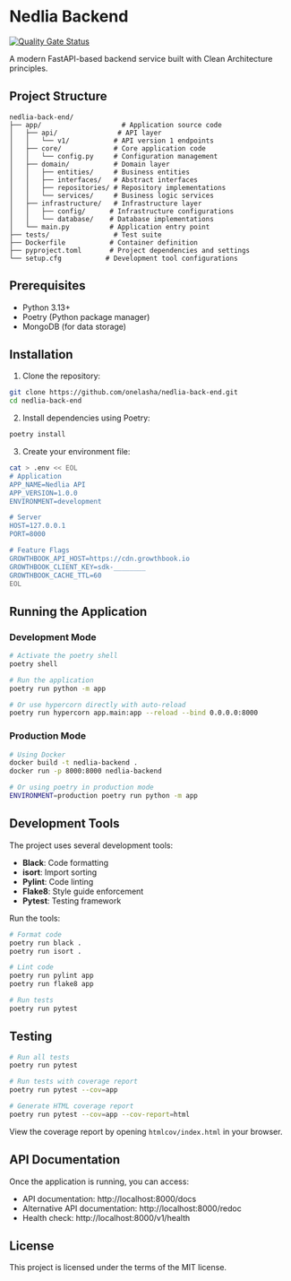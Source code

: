 # Nedlia Backend

[![Quality Gate Status](https://sonarcloud.io/api/project_badges/measure?project=onelasha_nedlia-back-end&metric=alert_status)](https://sonarcloud.io/summary/new_code?id=onelasha_nedlia-back-end)

A modern FastAPI-based backend service built with Clean Architecture principles.

## Project Structure

```
nedlia-back-end/
├── app/                    # Application source code
│   ├── api/               # API layer
│   │   └── v1/           # API version 1 endpoints
│   ├── core/             # Core application code
│   │   └── config.py     # Configuration management
│   ├── domain/           # Domain layer
│   │   ├── entities/     # Business entities
│   │   ├── interfaces/   # Abstract interfaces
│   │   ├── repositories/ # Repository implementations
│   │   └── services/     # Business logic services
│   ├── infrastructure/   # Infrastructure layer
│   │   ├── config/      # Infrastructure configurations
│   │   └── database/    # Database implementations
│   └── main.py          # Application entry point
├── tests/                # Test suite
├── Dockerfile           # Container definition
├── pyproject.toml       # Project dependencies and settings
└── setup.cfg           # Development tool configurations
```

## Prerequisites

- Python 3.13+
- Poetry (Python package manager)
- MongoDB (for data storage)

## Installation

1. Clone the repository:
```bash
git clone https://github.com/onelasha/nedlia-back-end.git
cd nedlia-back-end
```

2. Install dependencies using Poetry:
```bash
poetry install
```

3. Create your environment file:
```bash
cat > .env << EOL
# Application
APP_NAME=Nedlia API
APP_VERSION=1.0.0
ENVIRONMENT=development

# Server
HOST=127.0.0.1
PORT=8000

# Feature Flags
GROWTHBOOK_API_HOST=https://cdn.growthbook.io
GROWTHBOOK_CLIENT_KEY=sdk-________
GROWTHBOOK_CACHE_TTL=60
EOL
```

## Running the Application

### Development Mode

```bash
# Activate the poetry shell
poetry shell

# Run the application
poetry run python -m app

# Or use hypercorn directly with auto-reload
poetry run hypercorn app.main:app --reload --bind 0.0.0.0:8000
```

### Production Mode

```bash
# Using Docker
docker build -t nedlia-backend .
docker run -p 8000:8000 nedlia-backend

# Or using poetry in production mode
ENVIRONMENT=production poetry run python -m app
```

## Development Tools

The project uses several development tools:

- **Black**: Code formatting
- **isort**: Import sorting
- **Pylint**: Code linting
- **Flake8**: Style guide enforcement
- **Pytest**: Testing framework

Run the tools:
```bash
# Format code
poetry run black .
poetry run isort .

# Lint code
poetry run pylint app
poetry run flake8 app

# Run tests
poetry run pytest
```

## Testing

```bash
# Run all tests
poetry run pytest

# Run tests with coverage report
poetry run pytest --cov=app

# Generate HTML coverage report
poetry run pytest --cov=app --cov-report=html
```

View the coverage report by opening `htmlcov/index.html` in your browser.

## API Documentation

Once the application is running, you can access:
- API documentation: http://localhost:8000/docs
- Alternative API documentation: http://localhost:8000/redoc
- Health check: http://localhost:8000/v1/health

## License

This project is licensed under the terms of the MIT license.
